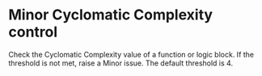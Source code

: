 # Minor Cyclomatic Complexity control

Check the Cyclomatic Complexity value of a function or logic block. If the threshold is not met, raise a Minor issue. The default threshold is 4.
